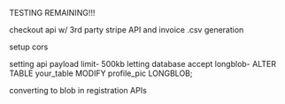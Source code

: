 TESTING REMAINING!!!

checkout api w/ 3rd party stripe API and invoice .csv generation


setup cors

setting api payload limit- 500kb
letting database accept longblob- 
ALTER TABLE your_table MODIFY profile_pic LONGBLOB;

converting to blob in registration APIs
